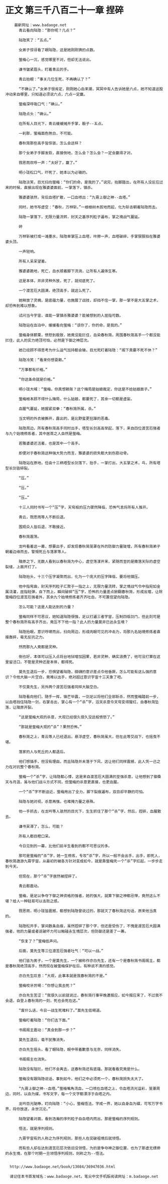 # 正文 第三千八百二十一章 捏碎
        最新网址：www.badaoge.net
          青云看向陆隐：“那你呢？几点？”
      
          陆隐笑了：“五点。”
      
          女弟子惊讶看了眼陆隐，这是她刚刚猜的点数。
      
          萤梅心一沉，感觉哪里不对，但却无法说出。
      
          谦书皱紧眉头，盯着青云的手。
      
          青云抬眼：“事关几位生死，不再确认了？”
      
          “不确认了。”女弟子很肯定，刚刚她心血来潮，冥冥中有人告诉她是六点，她不知道这股冲动来自哪里，只知道必须说六点，六点一定赢。
      
          萤梅深呼吸口气：“确认。”
      
          陆隐点头：“确认。”
      
          在所有人目光下，青云缓缓摊开手掌，骰子--五点。
      
          一刹那，萤梅面色煞白，不可能。
      
          春秋简那些高手皆惊骇，怎么会这样？
      
          那个女弟子手脚发软，直接倒地，怎么会？怎么会？一定会赢得才对。
      
          戮思雨欢呼一声：“太好了，赢了。”
      
          明小珑松口气，吓死了，她本以为必输的。
      
          陆隐淡笑，目光扫向萤梅：“你们的命，是我的了。”说完，抬脚踏出，在所有人没反应过来的时候，直接出现在雅婆婆面前，一掌落下，镇杀。
      
          雅婆婆骇然，背后血塔扩散，一口血喷出：“九霄上御之神--血塔。”
      
          同时，她书写虚空：“春秋，万林斩。”一根根树木拔地而起，化为斩击朝着陆隐而去。
      
          陆隐一掌落下，无限力量流转，封天之基序列粒子遍布，掌之境战气蔓延。
      
          砰
      
          万林斩被打成一滩墨水，陆隐单掌压上血塔，咔擦一声，血塔破碎，手掌狠狠拍在雅婆婆头顶。
      
          一声轻响。
      
          所有人呆呆望着。
      
          雅婆婆跪地，死亡，血水顺着脚下流淌，让所有人遍体生寒。
      
          这是本体，并非灵种外放，死了，就彻底死了。
      
          一个渡苦厄大圆满，绝顶高手，就这么死了。
      
          她释放了灵魄，是底蕴力量，也施展了战技，却挡不住一掌，那一掌不是大五掌之术，却恐怖到难以想象。
      
          试问当今宇宙，谁能一掌镇杀雅婆婆？能被想到的人屈指可数。
      
          陆隐站在血泊中，缓缓看向萤梅：“该你了，你的命，是我的。”
      
          萤梅身体颤栗，愤怒到极致，她竟没能拦住，血染春秋简，周围春秋简高手一个都没能拦住，此人的实力绝顶可怕，必然是下御之神层次。
      
          她已经顾不得思考为什么运气加持都会输，目光死盯着陆隐：“阁下真要不死不休？”
      
          陆隐冷笑：“看来你想耍赖。”
      
          “万事都有价格。”
      
          “你这条命就是价格。”
      
          明小珑大喊：“萤梅，你真想赖账？这个赌局是姑娘裁定，你这是不给姑娘面子。”
      
          萤梅根本顾不得什么赌局，什么姑娘，都要死了，其余一切都是虚妄。
      
          血腥气蔓延，她握紧双拳：“春秋简所属，杀。”
      
          当文明的外衣被撕开，露出的，是比野蛮更狂躁的恶毒。
      
          陆隐周边，所有春秋简高手同时出手，塔型长剑高高举起，落下，来自四位渡苦厄强者与九个始境修炼者，其中居首之人自然是萤梅。
      
          若雅婆婆还活着，也是其中一个高手。
      
          即便对于春秋简这种强大势力而言，雅婆婆的损失都大到伤筋动骨。
      
          陆隐站在原地，任由十三柄塔型长剑落下，抬手，一掌打出，大五掌之术，乓，所有塔型长剑皆碎裂。
      
          “压。”
      
          “压。”
      
          “压…”
      
          十三人同时书写一个“压”字，天穹般的压力骤然降临，恐怖气息将所有人推开。
      
          青云，戮思雨等人不断后退。
      
          围观众人皆后退，不敢接近。
      
          春秋简震荡。
      
          龙吟看着这一幕，想要出手，却发现春秋简笼罩在外的防御力量陡增，所有春秋简弟子朝着边缘而去，警惕死丘与落家等人。
      
          陵原之下，无数人看到以春秋简为中心，虚空荡漾开来，紧随而至的是撒落天际的虚空裂缝，上面开打了。
      
          陆隐抬头，十三个压字凝聚而出，化为一个庞大的压字降临，要将他镇压。
      
          他中指弯曲，封天序列粒子汇聚于一指之上，无限力量流转，掌之境战气令中指宛如金属浇灌，屈指轻弹，自下而上，瞬间破碎“压”字，恐怖的力量差点掀翻春秋简，形成反噬，让除萤梅四位渡苦厄强者外，其余九个始境修炼者齐齐吐血，不可置信望向陆隐。
      
          怎么可能？这是人能达到的力量？
      
          萤梅同样不可思议，她知道陆隐很强，足以打遍三者宇宙，压制四临剑门，但此刻可是整个春秋简所有高手齐出，竟压不下他一指？此人的力量莫非已达永生境？
      
          陆隐抬眼，意识呼啸而出，扫向周边，形成肉眼可见的冲击力，将那九名始境修炼者直接轰碎，毫无反抗之力。
      
          然而那九人竟都是灵种。
      
          倒也好，本体可以压入点将台地狱增加因果，若非灵种，确实浪费了，他可没打算在这里留活口，不管是灵种还是本体，都得死。
      
          莫先生退后一步，恐惧望着陆隐，磅礴的意识差点令他昏厥，怎么可能有这么强的意识？令他大脑一片空白，竟难以出手，绝对超过意识宇宙十三天象了吧。
      
          不仅莫先生，另外两个渡苦厄强者同样大脑空白。
      
          陆隐看向他们，随手一挥，锋芒毕露，一剑足以将他们全部斩杀，然而萤梅踏前一步，以血塔挡住陆隐一剑，右掌击出，掌心有一个“杀”字，滔天杀意令天穹变得猩红，自春秋简坠落，让陵原开裂。
      
          “这是萤梅大观的杀意，大观已经很久很久没这般愤怒了。”
      
          “那就是萤梅大观的“杀”？果然恐怖。”
      
          春秋简之上，青云等人已经退出，悬浮虚空，春秋简虽大，但在此等交战下，也摇曳不堪。
      
          落家的人与死丘的人都退后。
      
          他们想插手，但没有理由，而且陆隐并未落于下风，这让他们同样震撼，此人凭一己之力在对抗整个春秋简。
      
          萤梅一个“杀”字，让陆隐都心悸，这是来自渡苦厄大圆满的至强杀意，让他想到了御桑天与月涯，虽与他们战斗方式不同，但萤梅的杀意更直接，也更血腥。
      
          一个“杀”字不断迫近，萤梅用出了全力，脚下裂痕遍布，双目却平静的可怕。
      
          陆隐与她对视，杀意再强，也难掩力量之悬殊。
      
          他一手抓去，在龙吟等人骇然的目光下，生生抓住了那个“杀”字，然后，捏碎，血腥散去。
      
          谦书呆滞了，怎么，可能？
      
          所有人都目瞪口呆。
      
          今日见到的一幕，比他们前半生看到的都不可思议的多。
      
          那可是萤梅的“杀”字，她一生修炼，专攻“杀”字，所以一般不会出手，出手，即死人，春秋简遨游九霄宇宙，从最初的被各方针对变成如今，就是靠萤梅凭一个“杀”字扛起，一步步走到今天。
      
          但现在，那个“杀”字居然被捏碎了。
      
          青云都震动。
      
          萤梅，是足以争夺下御之神资格的强者，她的强大，就算下御之神都忌惮，竟然这么不堪？给人一种轻易可以击败之感。
      
          戮思雨，明小珑皆震撼，都想到陆隐曾说过的，那就灭了春秋简这句话，原来他当真的。
      
          陆隐松开手，掌间数条血痕，虽然捏碎了那个字，但还是受伤了，不愧是渡苦厄大圆满强者，他的力量或者说破坏力可以触碰永生境层次，但防御还是差了一筹。
      
          “恢复了？”萤梅低声问。
      
          后面，莫先生等三位渡苦厄强者吐气：“可以一战。”
      
          他们皆为男子，一个是莫先生，一个被称作亦白先生，还有一个是春秋简书阁阁主，都是春秋简绝顶高手，然而现在被萤梅保护在后，有种说不清的感觉。
      
          亦白先生叹息：“大观，此事本就是我春秋简的不是。”
      
          萤梅咬牙厉喝：“你想让我去死？”
      
          亦白先生苦涩：“我很久以前就说过，春秋简行事早晚遭报应，如今报应来了，不过我不会退，自登上春秋简的一刻，死也会死在这。”
      
          “废什么话，今日一战生死难料了。”莫先生低喝道。
      
          萤梅盯着陆隐：“你们去下面。”
      
          书阁阁主震动：“真会到那一步？”
      
          莫先生退后，毫不犹豫消失。
      
          亦白先生摇头，看了眼陆隐，眼中带着歉意与无奈，同样消失。
      
          书阁阁主也消失。
      
          陆隐没有阻拦，他们不会离去，这春秋简还有底蕴，那就看看究竟是什么。
      
          萤梅没有跟陆隐说话，事到如今，他们之中必须死一个，春秋简损失太大了。
      
          “九霄上御之神--血塔。”萤梅嘴角流血，一口喷在血塔之上，令血塔流光溢彩，笼罩周边，同时，以血为媒，书写文字，每一个文字都漂浮于血塔之内。
      
          龙吟目光陡睁，盯向陆隐：“小心，萤梅悟法，字成一界，她以自身血为媒，可写万字书界，将你放逐，永世沉沦。”
      
          陆隐望着对面，看到浩瀚的序列粒子自血塔内而出，那是萤梅的序列规则。
      
          悟法，就是序列规则。
      
          九霄宇宙有的人称之为序列规则，那些人在突破祖境后就领悟。
      
          而有些人却在达到渡苦厄层次依旧没领悟，为的是争夺神之御位置，也为了那虚无缥缈的永生境，在那个时期一旦领悟序列规则，则称之为--悟法。
      
      
      http://www.badaoge.net/book/13084/36947036.html
      
      请记住本书首发域名：www.badaoge.net。笔尖中文手机版阅读网址：m.badaoge.net